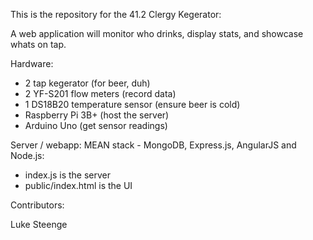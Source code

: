 This is the repository for the 41.2 Clergy Kegerator:

A web application will monitor who drinks, display stats, and showcase whats on tap.

Hardware:
- 2 tap kegerator (for beer, duh)
- 2 YF-S201 flow meters (record data)
- 1 DS18B20 temperature sensor (ensure beer is cold)
- Raspberry Pi 3B+ (host the server)
- Arduino Uno (get sensor readings)

Server / webapp:
MEAN stack - MongoDB, Express.js, AngularJS and Node.js:
- index.js is the server
- public/index.html is the UI



Contributors:

Luke Steenge